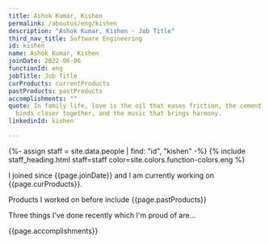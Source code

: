 ```yaml
---
title: Ashok Kumar, Kishen
permalink: /aboutus/eng/kishen
description: "Ashok Kumar, Kishen - Job Title"
third_nav_title: Software Engineering
id: kishen
name: Ashok Kumar, Kishen
joinDate: 2022-06-06
functionId: eng
jobTitle: Job Title
curProducts: currentProducts
pastProducts: pastProducts
accomplishments: ""
quote: In family life, love is the oil that eases friction, the cement that
  binds closer together, and the music that brings harmony.
linkedinId: kishen

---
```


{%- assign staff = site.data.people | find: "id", "kishen" -%}
{% include staff_heading.html staff=staff color=site.colors.function-colors.eng %}

<p>I joined since {{page.joinDate}} and I am currently working on {{page.curProducts}}.</p>

<p>Products I worked on before include {{page.pastProducts}}</p>

<p>Three things I've done recently which I'm proud of are...</p>
{{page.accomplishments}}
